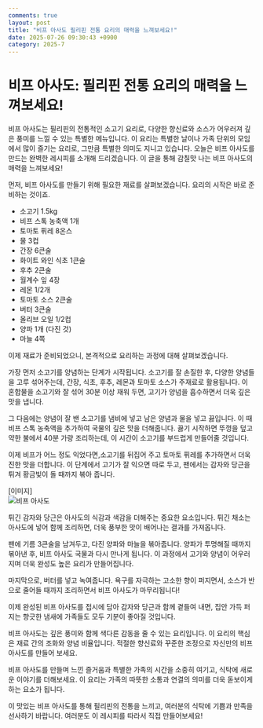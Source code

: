 ```yaml
---
comments: true
layout: post
title: "비프 아사도 필리핀 전통 요리의 매력을 느껴보세요!"
date: 2025-07-26 09:30:43 +0900
category: 2025-7
---
```


# 비프 아사도: 필리핀 전통 요리의 매력을 느껴보세요!

비프 아사도는 필리핀의 전통적인 소고기 요리로, 다양한 향신료와 소스가 어우러져 깊은 풍미를 느낄 수 있는 특별한 메뉴입니다. 이 요리는 특별한 날이나 가족 단위의 모임에서 많이 즐기는 요리로, 그만큼 특별한 의미도 지니고 있습니다. 오늘은 비프 아사도를 만드는 완벽한 레시피를 소개해 드리겠습니다. 이 글을 통해 감칠맛 나는 비프 아사도의 매력을 느껴보세요!

먼저, 비프 아사도를 만들기 위해 필요한 재료를 살펴보겠습니다. 요리의 시작은 바로 준비하는 것이죠. 

- 소고기 1.5kg
- 비프 스톡 농축액 1개
- 토마토 퓌레 8온스
- 물 3컵
- 간장 6큰술
- 화이트 와인 식초 1큰술
- 후추 2큰술
- 월계수 잎 4장
- 레몬 1/2개
- 토마토 소스 2큰술
- 버터 3큰술
- 올리브 오일 1/2컵
- 양파 1개 (다진 것)
- 마늘 4쪽

이제 재료가 준비되었으니, 본격적으로 요리하는 과정에 대해 살펴보겠습니다. 

가장 먼저 소고기를 양념하는 단계가 시작됩니다. 소고기를 잘 손질한 후, 다양한 양념들을 고루 섞어주는데, 간장, 식초, 후추, 레몬과 토마토 소스가 주재료로 활용됩니다. 이 혼합물을 소고기와 잘 섞어 30분 이상 재워 두면, 고기가 양념을 흡수하면서 더욱 깊은 맛을 냅니다.

그 다음에는 양념이 잘 밴 소고기를 냄비에 넣고 남은 양념과 물을 넣고 끓입니다. 이 때 비프 스톡 농축액을 추가하여 국물의 깊은 맛을 더해줍니다. 끓기 시작하면 뚜껑을 덮고 약한 불에서 40분 가량 조리하는데, 이 시간이 소고기를 부드럽게 만들어줄 것입니다.

이제 비프가 어느 정도 익었다면,소고기를 뒤집어 주고 토마토 퓌레를 추가하면서 더욱 진한 맛을 더합니다. 이 단계에서 고기가 잘 익으면 따로 두고, 팬에서는 감자와 당근을 튀겨 황금빛이 돌 때까지 볶아 줍니다.

[이미지]  
![비프 아사도](https://www.themealdb.com/images/media/meals/pkopc31683207947.jpg)  

튀긴 감자와 당근은 아사도의 식감과 색감을 더해주는 중요한 요소입니다. 튀긴 채소는 아사도에 넣어 함께 조리하면, 더욱 풍부한 맛이 배어나는 결과를 가져옵니다.  

팬에 기름 3큰술을 남겨두고, 다진 양파와 마늘을 볶아줍니다. 양파가 투명해질 때까지 볶아낸 후, 비프 아사도 국물과 다시 만나게 됩니다. 이 과정에서 고기와 양념이 어우러지며 더욱 완성도 높은 요리가 만들어집니다.

마지막으로, 버터를 넣고 녹여줍니다. 욕구를 자극하는 고소한 향이 퍼지면서, 소스가 반으로 줄어들 때까지 조리하면서 비프 아사도가 마무리됩니다!

이제 완성된 비프 아사도를 접시에 담아 감자와 당근과 함께 곁들여 내면, 집안 가득 퍼지는 향긋한 냄새에 가족들도 모두 기분이 좋아질 것입니다.  

비프 아사도는 깊은 풍미와 함께 색다른 감동을 줄 수 있는 요리입니다. 이 요리의 핵심은 재료 간의 조화와 양념 비율입니다. 적절한 향신료와 꾸준한 조정으로 자신만의 비프 아사도를 만들어 보세요. 

비프 아사도를 만들며 느낀 즐거움과 특별한 가족의 시간을 소중히 여기고, 식탁에 새로운 이야기를 더해보세요. 이 요리는 가족의 따뜻한 소통과 연결의 의미를 더욱 돋보이게 하는 요소가 됩니다.

이 맛있는 비프 아사도를 통해 필리핀의 전통을 느끼고, 여러분의 식탁에 기쁨과 만족을 선사하기 바랍니다. 여러분도 이 레시피를 따라서 직접 만들어보세요!